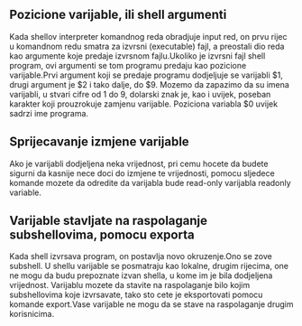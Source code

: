 ## Pozicione varijable, ili shell argumenti

Kada shellov interpreter komandnog reda obradjuje input red, on prvu rijec u komandnom redu smatra za izvrsni (executable) fajl, a preostali dio reda kao argumente koje predaje izvrsnom fajlu.Ukoliko je izvrsni fajl shell program, ovi argumenti se tom programu predaju kao pozicione varijable.Prvi argument koji se predaje programu dodjeljuje se varijabli $1, drugi argument je $2 i tako dalje, do $9.
Mozemo da zapazimo da su imena varijabli, u stvari cifre od 1 do 9, dolarski znak je, kao i uvijek, poseban karakter koji prouzrokuje zamjenu varijable.
Poziciona variabla $0 uvijek sadrzi ime programa.

## Sprijecavanje izmjene varijable
 
Ako je varijabli dodjeljena neka vrijednost, pri cemu hocete da budete sigurni da kasnije nece doci do izmjene te vrijednosti, pomocu sljedece komande mozete da odredite da varijabla bude read-only varijabla readonly variable.

## Varijable stavljate na raspolaganje subshellovima, pomocu exporta

Kada shell izvrsava program, on postavlja novo okruzenje.Ono se zove subshell.
U shellu varijable se posmatraju kao lokalne, drugim rijecima, one ne mogu da budu prepoznate izvan shella, u kome im je bila dodjeljena vrijednost.
Varijablu mozete da stavite na raspolaganje bilo kojim subshellovima koje izvrsavate, tako sto cete je eksportovati pomocu komande export.Vase varijable ne mogu da se stave na raspolaganje drugim korisnicima.

